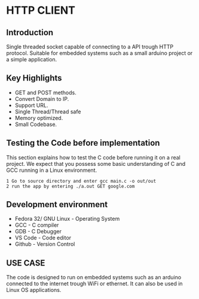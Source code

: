 # HTTP CLIENT

## Introduction

Single threaded socket capable of connecting to a API trough HTTP protocol.
Suitable for embedded systems such as a small arduino project or a simple
application.

## Key Highlights

- GET and POST methods.
- Convert Domain to IP.
- Support URL.
- Single Thread/Thread safe
- Memory optimized.
- Small Codebase.

## Testing the Code before implementation

This section explains how to test the C code before running it on a real project.
We expect that you possess some basic understanding of C and GCC running in a
Linux environment.

```
1 Go to source directory and enter gcc main.c -o out/out
2 run the app by entering ./a.out GET google.com
```

## Development environment

- Fedora 32/ GNU Linux - Operating System
- GCC - C compiler
- GDB - C Debugger
- VS Code - Code editor
- Github - Version Control

## USE CASE

The code is designed to run on embedded systems such as an arduino connected to
the internet trough WiFi or ethernet. It can also be used in Linux OS applications.
